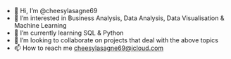 - 👋 Hi, I’m @cheesylasagne69
- 👀 I’m interested in Business Analysis, Data Analysis, Data Visualisation & Machine Learning
- 🌱 I’m currently learning SQL & Python
- 💞️ I’m looking to collaborate on projects that deal with the above topics
- 📫 How to reach me cheesylasagne69@icloud.com

<!---
cheesylasagne69/cheesylasagne69 is a ✨ special ✨ repository because its `README.md` (this file) appears on your GitHub profile.
You can click the Preview link to take a look at your changes.
--->
